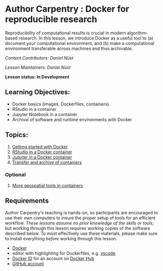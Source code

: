 Author Carpentry : Docker for reproducible research
=======

Reproducibility of computational results is crucial in modern algorithm-based research.
In this lesson, we introduce Docker as a useful tool to (a) document your computational environment, and (b) make a computational environment transferable across machines and thus archivable.

*Content Contributors: Daniel N&uuml;st*

*Lesson Maintainers: Daniel N&uuml;st*

**Lesson status: In Development**

## Learning Objectives:

- Docker basics (images, Dockerfiles, containers)
- RStudio in a container
- Jupyter Notebook in a container
- Archival of software and runtime environments with Docker

## Topics:

1. [Getting started with Docker](00-getting-started.html)
2. [RStudio in a Docker container](01-rstudio-in-container.html)
3. [Jupyter in a Docker container](02-jupyter-in-container.html)
4. [Transfer and archive of containers](03-transfer-and-archive.html)

### Optional
1. [More geospatial tools in containers](04-geocontainers.html)

<!--
## Data

Data files for the lesson are available here: 
-->

## Requirements

Author Carpentry's teaching is hands-on, so participants are encouraged to use their own computers to insure the proper setup of tools for an efficient workflow.
*These lessons assume no prior knowledge of the skills or tools*, but working through this lesson requires working copies of the software described below.
To most effectively use these materials, please make sure to install everything *before* working through this lesson.                    

- [Docker](https://www.docker.com/get-docker)
- editor with highlighting for Dockerfiles, e.g. [vscode](https://code.visualstudio.com/).
- [Docker ID](https://hub.docker.com/register/) for an account on [Docker Hub](https://hub.docker.com/)
- [GitHub account](https://github.com/join)
